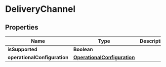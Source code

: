 
# DeliveryChannel

## Properties
Name | Type | Description | Notes
------------ | ------------- | ------------- | -------------
**isSupported** | **Boolean** |  |  [optional]
**operationalConfiguration** | [**OperationalConfiguration**](OperationalConfiguration.md) |  |  [optional]



